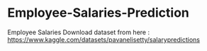 # Employee-Salaries-Prediction
Employee Salaries
Download dataset from here : https://www.kaggle.com/datasets/pavanelisetty/salarypredictions
